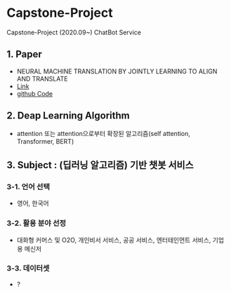 # Capstone-Project
Capstone-Project (2020.09~) ChatBot Service

## 1. Paper
- NEURAL MACHINE TRANSLATION BY JOINTLY LEARNING TO ALIGN AND TRANSLATE
- [Link](https://arxiv.org/abs/1409.0473)
- [github Code](https://github.com/chrisbangun/pytorch-seq2seq_with_attention)

## 2. Deap Learning Algorithm
- attention 또는 attention으로부터 확장된 알고리즘(self attention, Transformer, BERT)

## 3. Subject : (딥러닝 알고리즘) 기반 챗봇 서비스
### 3-1. 언어 선택 
- 영어, 한국어
### 3-2. 활용 분야 선정 
- 대화형 커머스 및 O2O, 개인비서 서비스, 공공 서비스, 엔터테인먼트 서비스, 기업용 메신저
### 3-3. 데이터셋
- ?

